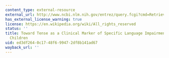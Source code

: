 ```yaml
---
content_type: external-resource
external_url: http://www.ncbi.nlm.nih.gov/entrez/query.fcgi?cmd=Retrieve&db=PubMed&dopt=Citation&list_uids=8959609
has_external_license_warning: true
license: https://en.wikipedia.org/wiki/All_rights_reserved
status: ''
title: Toward Tense as a Clinical Marker of Specific Language Impairment in English-Speaking
  Children
uid: ed3df264-0c17-48f6-9947-2df8b141ad67
wayback_url: ''
---
```


